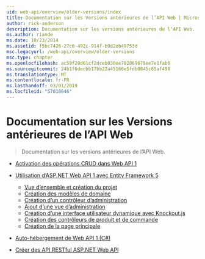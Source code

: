 ```yaml
---
uid: web-api/overview/older-versions/index
title: Documentation sur les Versions antérieures de l’API Web | Microsoft Docs
author: rick-anderson
description: Documentation sur les versions antérieures de l’API Web.
ms.author: riande
ms.date: 10/23/2014
ms.assetid: f5bc7426-27c6-492c-914f-b9d2eb49753d
msc.legacyurl: /web-api/overview/older-versions
msc.type: chapter
ms.openlocfilehash: ac59f28d61cf2dceb030ee782069679ee7e1fab0
ms.sourcegitcommit: 24b1f6decbb17bb22a45166e5fdb0845c65af498
ms.translationtype: MT
ms.contentlocale: fr-FR
ms.lasthandoff: 03/01/2019
ms.locfileid: "57018646"
---
```

<a name="documentation-on-older-versions-of-web-api"></a>Documentation sur les Versions antérieures de l’API Web
====================
> Documentation sur les versions antérieures de l’API Web.


- [Activation des opérations CRUD dans Web API 1](creating-a-web-api-that-supports-crud-operations.md)
- [Utilisation d’ASP.NET Web API 1 avec Entity Framework 5](using-web-api-1-with-entity-framework-5/index.md)

    - [Vue d’ensemble et création du projet](using-web-api-1-with-entity-framework-5/using-web-api-with-entity-framework-part-1.md)
    - [Création des modèles de domaine](using-web-api-1-with-entity-framework-5/using-web-api-with-entity-framework-part-2.md)
    - [Création d’un contrôleur d’administration](using-web-api-1-with-entity-framework-5/using-web-api-with-entity-framework-part-3.md)
    - [Ajout d’une vue d’administration](using-web-api-1-with-entity-framework-5/using-web-api-with-entity-framework-part-4.md)
    - [Création d’une interface utilisateur dynamique avec Knockout.js](using-web-api-1-with-entity-framework-5/using-web-api-with-entity-framework-part-5.md)
    - [Création des contrôleurs de produit et de commande](using-web-api-1-with-entity-framework-5/using-web-api-with-entity-framework-part-6.md)
    - [Création de la page principale](using-web-api-1-with-entity-framework-5/using-web-api-with-entity-framework-part-7.md)
- [Auto-hébergement de Web API 1 (C#)](self-host-a-web-api.md)
- [Créer des API RESTful ASP.NET Web API](build-restful-apis-with-aspnet-web-api.md)
